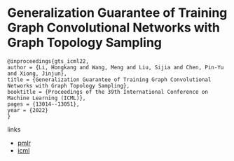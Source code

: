 # Generalization Guarantee of Training Graph Convolutional Networks with Graph Topology Sampling

```
@inproceedings{gts_icml22,
author = {Li, Hongkang and Wang, Meng and Liu, Sijia and Chen, Pin-Yu and Xiong, Jinjun},
title = {Generalization Guarantee of Training Graph Convolutional Networks with Graph Topology Sampling},
booktitle = {Proceedings of the 39th International Conference on Machine Learning (ICML)},
pages = {13014--13051},
year = {2022}
}
```

links
 - [pmlr](https://proceedings.mlr.press/v162/li22u.html)
- [icml](https://icml.cc/Conferences/2022/Schedule?showEvent=16764)
